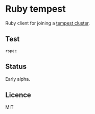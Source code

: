 Ruby tempest
============

Ruby client for joining a [tempest cluster](https://github.com/athoune/node-tempest).

Test
----

    rspec

Status
------

Early alpha.

Licence
-------

MIT
